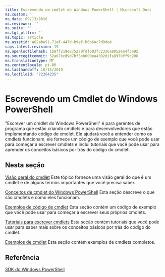 ```yaml
---
title: Escrevendo um cmdlet do Windows PowerShell | Microsoft Docs
ms.custom: ''
ms.date: 09/13/2016
ms.reviewer: ''
ms.suite: ''
ms.tgt_pltfrm: ''
ms.topic: article
ms.assetid: a82aba91-71af-447d-b9ef-b6b6ac7d9de4
caps.latest.revision: 19
ms.openlocfilehash: 1b8ff219e275279fdf603fc2336a8052e64f3a95
ms.sourcegitcommit: 52a67bcd9d7bf3e8600ea4302d1fa8970ff9c998
ms.translationtype: MT
ms.contentlocale: pt-BR
ms.lasthandoff: 10/15/2019
ms.locfileid: "72364235"
---
```

# <a name="writing-a-windows-powershell-cmdlet"></a>Escrevendo um Cmdlet do Windows PowerShell

"Escrever um cmdlet do Windows PowerShell" é para gerentes de programa que estão criando cmdlets e para desenvolvedores que estão implementando código de cmdlet. Ele ajudará você a entender como os cmdlets funcionam, ele fornece um código de exemplo que você pode usar para começar a escrever cmdlets e inclui tutoriais que você pode usar para aprender os conceitos básicos por trás do código do cmdlet.

## <a name="in-this-section"></a>Nesta seção

[Visão geral do cmdlet](./cmdlet-overview.md) Este tópico fornece uma visão geral do que é um cmdlet e de alguns termos importantes que você precisa saber.

[Conceitos de cmdlet do Windows PowerShell](./windows-powershell-cmdlet-concepts.md) Esta seção descreve o que são cmdlets e como eles funcionam.

[Exemplos de código de cmdlet](./examples-of-cmdlet-code.md) Esta seção contém um código de exemplo que você pode usar para começar a escrever seus próprios cmdlets.

[Tutoriais para escrever cmdlets](./tutorials-for-writing-cmdlets.md) Esta seção contém tutoriais que você pode usar para saber mais sobre os conceitos básicos por trás do código do cmdlet.

[Exemplos de cmdlet](./cmdlet-samples.md) Esta seção contém exemplos de cmdlets completos.

## <a name="reference"></a>Referência

[SDK do Windows PowerShell](../windows-powershell-reference.md)
